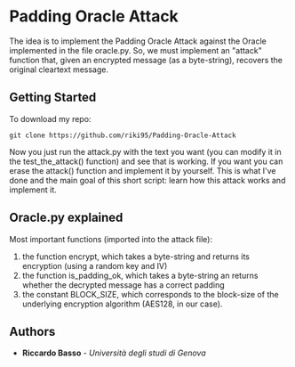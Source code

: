 # Padding Oracle Attack
The idea is to implement the Padding Oracle Attack against the Oracle implemented in the file oracle.py.
So, we must implement an "attack" function that, given an encrypted message (as a byte-string), recovers the original cleartext message.

## Getting Started

To download my repo:

```
git clone https://github.com/riki95/Padding-Oracle-Attack
```
Now you just run the attack.py with the text you want (you can modify it in the test_the_attack() function) and see that is working.
If you want you can erase the attack() function and implement it by yourself. This is what I've done and the main goal of this short script: learn how this attack works and implement it.

## Oracle.py explained
Most important functions (imported into the attack file):

1) the function encrypt, which takes a byte-string and returns its encryption (using a random key and IV)
2) the function is_padding_ok, which takes a byte-string an returns whether the decrypted message has a correct padding
3) the constant BLOCK_SIZE, which corresponds to the block-size of the underlying encryption algorithm (AES128, in our case).

## Authors

* **Riccardo Basso** - *Università degli studi di Genova*
